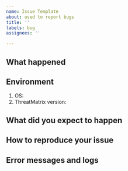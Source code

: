 ```yaml
---
name: Issue Template
about: used to report bugs
title: ''
labels: bug
assignees: ''

---
```


## What happened

## Environment
1. OS:
2. ThreatMatrix version:

##  What did you expect to happen

## How to reproduce your issue

## Error messages and logs
